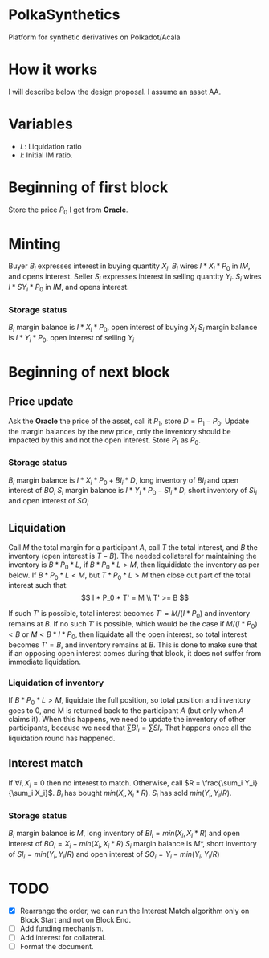 # PolkaSynthetics
Platform for synthetic derivatives on Polkadot/Acala

# How it works
I will describe below the design proposal. I assume an asset AA.

# Variables
* *L*: Liquidation ratio
* *I*: Initial IM ratio.

# Beginning of first block
Store the price $P_0$ I get from **Oracle**.

# Minting
Buyer $B_i$ expresses interest in buying quantity $X_i$. $B_i$ wires $I * X_i * P_0$ in *IM*, and opens interest.
Seller $S_i$ expresses interest in selling quantity $Y_i$. $S_i$ wires $I * SY_i * P_0$ in *IM*, and opens interest.

### Storage status
$B_i$ margin balance is $I * X_i * P_0$, open interest of buying $X_i$
$S_i$ margin balance is $I * Y_i * P_0$, open interest of selling $Y_i$

# Beginning of next block
## Price update
Ask the **Oracle** the price of the asset, call it $P_1$, store $D = P_1 - P_0$. Update the margin balances by the new price, only the inventory should be impacted by this and not the open interest. Store $P_1$ as $P_0$.

### Storage status
$B_i$ margin balance is $I * X_i * P_0 + BI_i * D$, long inventory of $BI_i$ and open interest of $BO_i$
$S_i$ margin balance is $I * Y_i * P_0 - SI_i * D$, short inventory of $SI_i$ and open interest of $SO_i$

## Liquidation
Call *M* the total margin for a participant *A*, call *T* the total interest, and *B* the inventory (open interest is $T - B$).
The needed collateral for maintaining the inventory is $B * P_0 * L$, if $B * P_0 * L > M$, then liquididate the inventory as per below.
If $B * P_0 * L < M$, but $T * P_0 * L > M$ then close out part of the total interest such that:
$$
I * P_0 * T' = M \\
T' >= B
$$

If such $T'$ is possible, total interest becomes $T' = M / (I * P_0)$ and inventory remains at *B*. If no such $T'$ is possible, which would be the case if $M / (I * P_0) < B$ or $M < B * I * P_0$, then liquidate all the open interest, so total interest becomes $T' = B$, and inventory remains at *B*. This is done to make sure that if an opposing open interest comes during that block, it does not suffer from immediate liquidation.

### Liquidation of inventory
If $B * P_0 * L > M$, liquidate the full position, so total position and inventory goes to $0$, and M is returned back to the participant *A* (but only when *A* claims it). When this happens, we need to update the inventory of other participants, because we need that $\sum BI_i = \sum SI_i$. That happens once all the liquidation round has happened.

## Interest match
If $\forall i, X_i = 0$ then no interest to match. Otherwise, call $R = \frac{\sum_i Y_i}{\sum_i X_i}$. $B_i$ has bought $min(X_i, X_i * R)$. $S_i$ has sold $min(Y_i, Y_i / R)$.

### Storage status
$B_i$ margin balance is *M*, long inventory of $BI_i = min(X_i, X_i * R)$ and open interest of $BO_i = X_i - min(X_i, X_i * R)$
$S_i$ margin balance is *M**, short inventory of $SI_i = min(Y_i, Y_i / R)$ and open interest of $SO_i = Y_i - min(Y_i, Y_i / R)$

# TODO
- [X] Rearrange the order, we can run the Interest Match algorithm only on Block Start and not on Block End.
- [ ] Add funding mechanism.
- [ ] Add interest for collateral.
- [ ] Format the document.
